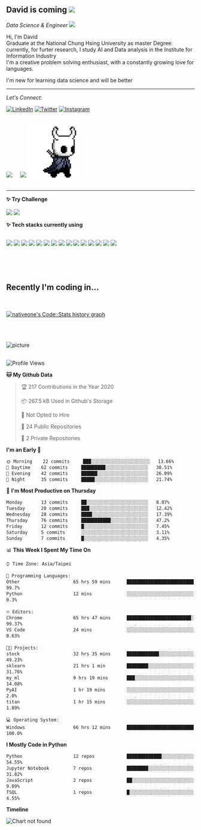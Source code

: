 <h2> David is coming <img src="https://media.giphy.com/media/12oufCB0MyZ1Go/giphy.gif" width="50"></h2>
<p><em>Data Science & Engineer <img src="https://media.giphy.com/media/WUlplcMpOCEmTGBtBW/giphy.gif" width="30"> 
</em></p>

Hi, I'm David<br>
Graduate at the National Chung Hsing University as  master Degree:<br>
currently, for furter research, I study AI and Data analysis in the Institute for Information Industry<br>
I'm a creative problem solving enthusiast, with a constantly growing love for languages.<br>

I'm new for learning data science and will be better

-------



<div align="left">

<i>Let's Connect:</i>


<a href="" target="_blank"><img src="https://img.shields.io/badge/LinkedIn-%230077B5.svg?&style=flat-square&logo=linkedin&logoColor=white" alt="LinkedIn"></a>
<a href=""><img src="https://img.shields.io/badge/-Twitter-1da1f2?style=flat-square&labelColor=1da1f2&logo=twitter&logoColor=white" alt="Twitter"></a>
<a href="" target="_blank"><img src="https://img.shields.io/badge/Instagram-%23E4405F.svg?&style=flat-square&logo=instagram&logoColor=white" alt="Instagram"></a>

</div>


<br>
<div class=positon>
<code><a href="https://github.com/comet-602/github-readme-stats"><img height="140" src="https://github-readme-stats.vercel.app/api?username=comet-602"></a> &nbsp; <a href="https://github.com/comet-602/github-readme-stats"><img height="140" src="https://github-readme-stats.vercel.app/api/top-langs/?username=comet-602&layout=compact"></a></code>
 <a href="https://wakatime.com/dashboard" ><img  src="https://raw.githubusercontent.com/TanZng/TanZng/master/assets/hollor_knight3.gif" width="140"/></a>
</div>
<br>


-------
**✨ Try Challenge** 
<br><br>
<code><a href="https://www.kaggle.com/" target="_blank"><img height="50" src="https://www.vectorlogo.zone/logos/kaggle/kaggle-ar21.svg"></a></code>
<code><a href="https://www.hackerrank.com/DavidSir" target="_blank"><img height="50" src="https://github.com/comet-602/img/blob/master/webimg/hackerrank.svg"></a></code>

**✨ Tech stacks currently using** 
<br><br>

<code><a href="https://www.python.org/" target="_blank"><img height="50" src="https://www.vectorlogo.zone/logos/python/python-ar21.svg"></a></code>
<code><a href="https://jupyter.org/" target="_blank"><img height="50" src="https://www.vectorlogo.zone/logos/jupyter/jupyter-ar21.svg"></a></code>
<code><a href="https://guides.github.com/activities/hello-world/" target="_blank"><img height="50" src="https://www.vectorlogo.zone/logos/github/github-ar21.svg"></a></code>
<code><a href="https://www.mysql.com/" target="_blank"><img height="50" src="https://www.vectorlogo.zone/logos/mysql/mysql-ar21.svg"></a></code>
<code><a href="https://www.docker.com/" target="_blank"><img height="50" src="https://www.vectorlogo.zone/logos/docker/docker-ar21.svg"></a></code>
<code><a href="https://spark.apache.org/" target="_blank"><img height="50" src="https://www.vectorlogo.zone/logos/apache_spark/apache_spark-ar21.svg"></a></code>
<code><a href="https://hadoop.apache.org/" target="_blank"><img height="50" src="https://www.vectorlogo.zone/logos/apache_hadoop/apache_hadoop-ar21.svg"></a></code>
<code><a href="https://www.djangoproject.com/" target="_blank"><img height="50" src="https://www.vectorlogo.zone/logos/djangoproject/djangoproject-ar21.svg"></a></code>
<code><a href="https://flask.palletsprojects.com/en/1.1.x/" target="_blank"><img height="50" src="https://www.vectorlogo.zone/logos/pocoo_flask/pocoo_flask-ar21.svg"></a></code>
<code><a href="https://www.javascript.com/" target="_blank"><img height="50" src="https://www.vectorlogo.zone/logos/javascript/javascript-ar21.svg"></a></code>
<code><a href="https://www.w3schools.com/html/" target="_blank"><img height="50" src="https://www.vectorlogo.zone/logos/w3_html5/w3_html5-ar21.svg"></a></code>
<code><a href="https://kafka.apache.org/" target="_blank"><img height="50" src="https://www.vectorlogo.zone/logos/apache_kafka/apache_kafka-ar21.svg"></a></code>
<code><a href="http://linux.vbird.org/linux_basic/0110whatislinux.php" target="_blank"><img height="50" src="https://www.vectorlogo.zone/logos/linux/linux-ar21.svg"></a></code>
<code><a href="https://cloud.google.com/" target="_blank"><img height="50" src="https://www.vectorlogo.zone/logos/google_cloud/google_cloud-ar21.svg"></a></code>
<code><a href="https://aws.amazon.com/" target="_blank"><img height="50" src="https://www.vectorlogo.zone/logos/amazon_aws/amazon_aws-ar21.svg"></a></code>

<br>
<br>
<br> 

## Recently I'm coding in... 

<br>
<br>
<a href="https://codestats.net/users/nativeone">
  <img src='https://tibamepro.herokuapp.com/history-graph/nativeone?width=850&height=300&timezone=08:00&history_days=21&max_languages=9&language_colors=["3e4053","f15854","5da5da","faa43a","60bd68","f17cb0","b2912f","decf3f","b276b2","808080"]' alt="nativeone's Code::Stats history graph" />
</a>

<br>
<br>


<br />
<br />

![picture](https://raw.githubusercontent.com/saadeghi/saadeghi/master/dino.gif)
<br />
<br />


<!--START_SECTION:waka-->
![Profile Views](http://img.shields.io/badge/Profile%20Views-25-blue)

**🐱 My Github Data** 

> 🏆 217 Contributions in the Year 2020
 > 
> 📦 267.5 kB Used in Github's Storage 
 > 
> 🚫 Not Opted to Hire
 > 
> 📜 24 Public Repositories
 > 
> 🔑 2 Private Repositories 

**I'm an Early 🐤** 

```text
🌞 Morning    22 commits     ███░░░░░░░░░░░░░░░░░░░░░░   13.66% 
🌆 Daytime    62 commits     █████████░░░░░░░░░░░░░░░░   38.51% 
🌃 Evening    42 commits     ██████░░░░░░░░░░░░░░░░░░░   26.09% 
🌙 Night      35 commits     █████░░░░░░░░░░░░░░░░░░░░   21.74%

```
📅 **I'm Most Productive on Thursday** 

```text
Monday       13 commits     ██░░░░░░░░░░░░░░░░░░░░░░░   8.07% 
Tuesday      20 commits     ███░░░░░░░░░░░░░░░░░░░░░░   12.42% 
Wednesday    28 commits     ████░░░░░░░░░░░░░░░░░░░░░   17.39% 
Thursday     76 commits     ███████████░░░░░░░░░░░░░░   47.2% 
Friday       12 commits     █░░░░░░░░░░░░░░░░░░░░░░░░   7.45% 
Saturday     5 commits      ░░░░░░░░░░░░░░░░░░░░░░░░░   3.11% 
Sunday       7 commits      █░░░░░░░░░░░░░░░░░░░░░░░░   4.35%

```


📊 **This Week I Spent My Time On** 

```text
⌚︎ Time Zone: Asia/Taipei

💬 Programming Languages: 
Other                    65 hrs 59 mins      █████████████████████████   99.7% 
Python                   12 mins             ░░░░░░░░░░░░░░░░░░░░░░░░░   0.3%

🔥 Editors: 
Chrome                   65 hrs 47 mins      ████████████████████████░   99.37% 
VS Code                  24 mins             ░░░░░░░░░░░░░░░░░░░░░░░░░   0.63%

🐱‍💻 Projects: 
stock                    32 hrs 35 mins      ████████████░░░░░░░░░░░░░   49.23% 
sklearn                  21 hrs 1 min        ████████░░░░░░░░░░░░░░░░░   31.76% 
my_ml                    9 hrs 19 mins       ███░░░░░░░░░░░░░░░░░░░░░░   14.08% 
PyAI                     1 hr 19 mins        ░░░░░░░░░░░░░░░░░░░░░░░░░   2.0% 
titan                    1 hr 15 mins        ░░░░░░░░░░░░░░░░░░░░░░░░░   1.89%

💻 Operating System: 
Windows                  66 hrs 12 mins      █████████████████████████   100.0%

```

**I Mostly Code in Python** 

```text
Python                   12 repos            █████████████░░░░░░░░░░░░   54.55% 
Jupyter Notebook         7 repos             ████████░░░░░░░░░░░░░░░░░   31.82% 
JavaScript               2 repos             ██░░░░░░░░░░░░░░░░░░░░░░░   9.09% 
TSQL                     1 repos             █░░░░░░░░░░░░░░░░░░░░░░░░   4.55%

```


**Timeline**

![Chart not found](https://github.com/comet-602/comet-602/blob/master/charts/bar_graph.png) 


<!--END_SECTION:waka-->



